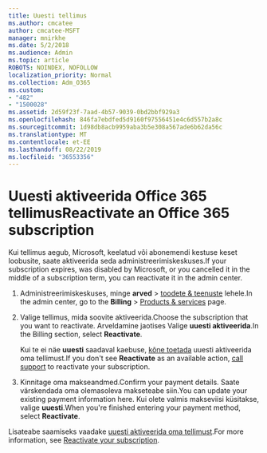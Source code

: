 ```yaml
---
title: Uuesti tellimus
ms.author: cmcatee
author: cmcatee-MSFT
manager: mnirkhe
ms.date: 5/2/2018
ms.audience: Admin
ms.topic: article
ROBOTS: NOINDEX, NOFOLLOW
localization_priority: Normal
ms.collection: Adm_O365
ms.custom:
- "482"
- "1500028"
ms.assetid: 2d59f23f-7aad-4b57-9039-0bd2bbf929a3
ms.openlocfilehash: 846fa7ebdfed5d9160f97556451e4c6d557b2a8c
ms.sourcegitcommit: 1d98db8acb9959aba3b5e308a567ade6b62da56c
ms.translationtype: MT
ms.contentlocale: et-EE
ms.lasthandoff: 08/22/2019
ms.locfileid: "36553356"
---
```

# <a name="reactivate-an-office-365-subscription"></a><span data-ttu-id="43ddc-102">Uuesti aktiveerida Office 365 tellimus</span><span class="sxs-lookup"><span data-stu-id="43ddc-102">Reactivate an Office 365 subscription</span></span>

<span data-ttu-id="43ddc-103">Kui tellimus aegub, Microsoft, keelatud või abonemendi kestuse keset loobusite, saate aktiveerida seda administreerimiskeskuses.</span><span class="sxs-lookup"><span data-stu-id="43ddc-103">If your subscription expires, was disabled by Microsoft, or you cancelled it in the middle of a subscription term, you can reactivate it in the admin center.</span></span>
  
1. <span data-ttu-id="43ddc-104">Administreerimiskeskuses, minge **arved** \> [toodete & teenuste](https://go.microsoft.com/fwlink/p/?linkid=842054) lehele.</span><span class="sxs-lookup"><span data-stu-id="43ddc-104">In the admin center, go to the **Billing** \> [Products & services](https://go.microsoft.com/fwlink/p/?linkid=842054) page.</span></span>

2. <span data-ttu-id="43ddc-105">Valige tellimus, mida soovite aktiveerida.</span><span class="sxs-lookup"><span data-stu-id="43ddc-105">Choose the subscription that you want to reactivate.</span></span> <span data-ttu-id="43ddc-106">Arveldamine jaotises Valige **uuesti aktiveerida**.</span><span class="sxs-lookup"><span data-stu-id="43ddc-106">In the Billing section, select **Reactivate**.</span></span>

    <span data-ttu-id="43ddc-107">Kui te ei näe **uuesti** saadaval kaebuse, [kõne toetada](https://docs.microsoft.com/office365/admin/contact-support-for-business-products?view=o365-worldwide) uuesti aktiveerida oma tellimust.</span><span class="sxs-lookup"><span data-stu-id="43ddc-107">If you don't see **Reactivate** as an available action, [call support](https://docs.microsoft.com/office365/admin/contact-support-for-business-products?view=o365-worldwide) to reactivate your subscription.</span></span>

3. <span data-ttu-id="43ddc-108">Kinnitage oma makseandmed.</span><span class="sxs-lookup"><span data-stu-id="43ddc-108">Confirm your payment details.</span></span> <span data-ttu-id="43ddc-109">Saate värskendada oma olemasoleva makseteabe siin.</span><span class="sxs-lookup"><span data-stu-id="43ddc-109">You can update your existing payment information here.</span></span> <span data-ttu-id="43ddc-110">Kui olete valmis makseviisi küsitakse, valige **uuesti**.</span><span class="sxs-lookup"><span data-stu-id="43ddc-110">When you're finished entering your payment method, select **Reactivate**.</span></span>

<span data-ttu-id="43ddc-111">Lisateabe saamiseks vaadake [uuesti aktiveerida oma tellimust](https://docs.microsoft.com/office365/admin/subscriptions-and-billing/reactivate-your-subscription).</span><span class="sxs-lookup"><span data-stu-id="43ddc-111">For more information, see [Reactivate your subscription](https://docs.microsoft.com/office365/admin/subscriptions-and-billing/reactivate-your-subscription).</span></span>